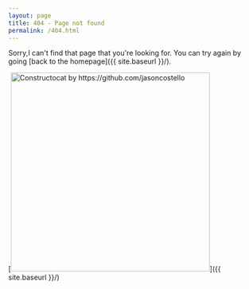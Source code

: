 ```yaml
---
layout: page
title: 404 - Page not found
permalink: /404.html
---
```


Sorry,I can't find that page that you're looking for. You can try again by going [back to the homepage]({{ site.baseurl }}/).

[<img src="{{ site.baseurl }}/images/404.gif" alt="Constructocat by https://github.com/jasoncostello" style="width: 400px;"/>]({{ site.baseurl }}/)
